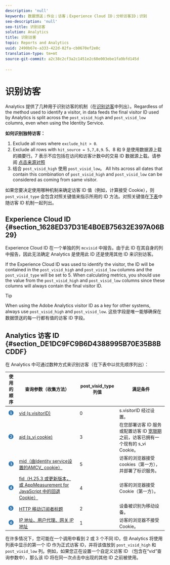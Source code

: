 ```yaml
---
description: 'null'
keywords: 数据馈送；作业；访客；Experience Cloud ID；分析访客ID；识别
seo-description: 'null'
seo-title: 识别访客
solution: Analytics
title: 识别访客
topic: Reports and Analytics
uuid: 2490b67e-a333-422d-82fa-cb0670ef2e0c
translation-type: tm+mt
source-git-commit: a2c38c2cf3a2c1451e2c60e003ebe1fa9bfd145d

---
```



# 识别访客

Analytics 提供了几种用于识别访客的机制（在[识别访客](../../../export/analytics-data-feed/c-df-contents/datafeeds-visid.md#concept_BE966BABA7D0475BB706BC6676B8FA11)中列出）。Regardless of the method used to identify a visitor, in data feeds the final visitor ID used by Analytics is split across the `post_visid_high` and `post_visid_low` columns, even when using the Identity Service.

**如何识别独特访客：**

1. Exclude all rows where `exclude_hit > 0`.
1. Exclude all rows with `hit_source = 5,7,8,9`. 5、8 和 9 是使用数据源上载的摘要行。7 表示不应包括在访问和访客计数中的交易 ID 数据源上载。请参阅 [点击来源对照](../../../export/analytics-data-feed/c-df-contents/datafeeds-hit-source.md#concept_FE4C114F6A524F7593D5CAC944C36C42)
1. 结合 `post_visid_high` 使用 `post_visid_low`。 All hits across all dates that contain this combination of `post_visid_high` and `post_visid_low` can be considered as coming from same visitor.

如果您要决定使用哪种机制来确定访客 ID 值（例如，计算接受 Cookie），则 `post_visid_type` 会包含对照关键值来指示所用的 ID 方法。对照关键值在[下表](../../../export/analytics-data-feed/c-df-contents/datafeeds-visid.md#table_D267D36451F643D1BB68AF6FEAA6AD1A)中随访客 ID 机制一起列出。

## Experience Cloud ID {#section_1628ED37D31E4B0EB75632E397A06B29}

Experience Cloud ID 在一个单独的列 `mcvisid` 中报告。由于此 ID 在其自身的列中报告，因此无法确定 Analytics 是使用此 ID 还是使用其他 ID 来识别访客。

If the Experience Cloud ID was used to identify the visitor, the ID will be contained in the `post_visid_high` and `post_visid_low` columns and the `post_visid_type` will be set to 5. When calculating metrics, you should use the value from the `post_visid_high` and `post_visid_low` columns since these columns will always contain the final visitor ID.

>[!TIP]
>
> When using the Adobe Analytics visitor ID as a key for other systems, always use `post_visid_high` and `post_visid_low`. 这些字段是唯一能够确保在数据馈送的每一行都有值的访客 ID 字段。

## Analytics 访客 ID {#section_DE1DC9FC9B6D4388995B70E35B8BCDDF}

在 Analytics 中可通过数种方式来识别访客（在下表中以优先顺序列出）：

| 使用的顺序 | 查询参数（收集方法） | post_visid_type 列值 | 满足条件 |
|---|---|---|---|
| ![](assets/step1_icon.png) | [vid (s.visitorID)](https://marketing.adobe.com/resources/help/en_US/sc/implement/visid_custom.html) | 0 | s.visitorID 经过设置。 |
| ![](assets/step2_icon.png) | [aid (s_vi cookie)](https://marketing.adobe.com/resources/help/en_US/sc/implement/visid_analytics.html) | 3 | 在您部署访客 ID 服务或配置访客 ID [宽限期](https://marketing.adobe.com/resources/help/en_US/mcvid/mcvid_grace_period.html)之前，访客已拥有一个现有的 s_vi Cookie。 |
| ![](assets/step3_icon.png) | [mid（由Identity service设置的AMCV_ cookie）](https://marketing.adobe.com/resources/help/en_US/mcvid/) | 5 | 访客的浏览器接受cookies（第一方），并部署了标识服务。 |
| ![](assets/step4_icon.png) | [fid（H.25.3 或更新版本，或 AppMeasurement for JavaScript 中的回退 Cookie）](https://marketing.adobe.com/resources/help/en_US/sc/implement/visid_fallback.html) | 4 | 访客的浏览器接受 Cookie（第一方）。 |
| ![](assets/step5_icon.png) | [HTTP 移动订阅者标题](https://marketing.adobe.com/resources/help/en_US/sc/implement/visid_mobile.html) | 2 | 设备被识别为移动设备。 |
| ![](assets/step6_icon.png) | [IP 地址、用户代理、网关 IP 地址](https://marketing.adobe.com/resources/help/en_US/sc/implement/visid_fallback.html) | 1 | 访客的浏览器不接受 Cookie。 |

在许多情况下，您可能在一个调用中看到 2 或 3 个不同 ID，但 Analytics 将使用列表中显示的第一个 ID 作为正式访客 ID，并将该值放到 `post_visid_high` 和 `post_visid_low` 列。例如，如果您正在设置一个自定义访客 ID （包含在“vid”查询参数中），那么该 ID 将在同一次点击中出现的其他 ID 之前被使用。
